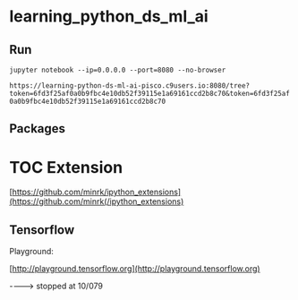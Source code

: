 # learning_python_ds_ml_ai

## Run

`jupyter notebook --ip=0.0.0.0 --port=8080 --no-browser`

`https://learning-python-ds-ml-ai-pisco.c9users.io:8080/tree?token=6fd3f25af0a0b9fbc4e10db52f39115e1a69161ccd2b8c70&token=6fd3f25af0a0b9fbc4e10db52f39115e1a69161ccd2b8c70`

## Packages

# TOC Extension

[https://github.com/minrk/ipython_extensions](https://github.com/minrk(/ipython_extensions)

## Tensorflow

Playground:

[http://playground.tensorflow.org](http://playground.tensorflow.org)



----> stopped at 10/079
